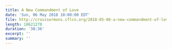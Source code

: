 ```yaml
---
title: A New Commandment of Love
date: 'Sun, 06 May 2018 10:00:00 EDT'
file: http://crosssermons.cflcn.org/2018-05-06-a-new-commandment-of-love.m4a
length: 18621270
duration: '38:36'
excerpt: ''
summary: ''
---
```

